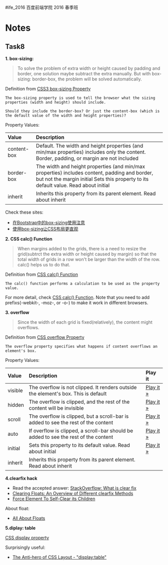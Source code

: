 #ife_2016 百度前端学院 2016 春季班

Notes
===

Task8
---
**1. box-sizing:**

>To solve the problem of extra width or height caused by padding and border, one solution maybe subtract the extra manually. But with box-sizing: border-box, the problem will be solved automatically.

Definition from [CSS3 box-sizing Property](http://www.w3schools.com/cssref/css3_pr_box-sizing.asp)
```
The box-sizing property is used to tell the browser what the sizing properties (width and height) should include.

Should they include the border-box? Or just the content-box (which is the default value of the width and height properties)?
```
Property Values:

| Value	| Description |
| :--- | :--- |
| content-box	| Default. The width and height properties (and min/max properties) includes only the content. Border, padding, or margin are not included |
| border-box |	The width and height properties (and min/max properties) includes content, padding and border, but not the margin initial Sets this property to its default value. Read about initial|
| inherit	| Inherits this property from its parent element. Read about inherit|

Check these sites:

- [在Bootstrap中的box-sizing使用注意](http://www.uedsc.com/bootstrap-box-sizing.html)
- [使用box-sizing让CSS布局更直观](http://www.jb51.net/softjc/309879.html)

**2. CSS calc() Function**

>When margins added to the grids, there is a need to resize the grid(subtrct the extra width or height caused by margin) so that the total width of grids in a row won't be larger than the width of the row. calc() helps us to do that.

Definition from [CSS calc() Function](http://www.w3schools.com/CSSref/func_calc.asp)
```
The calc() function performs a calculation to be used as the property value.
```

For more detail, check [CSS calc() Function](http://www.w3schools.com/CSSref/func_calc.asp). Note that you need to add prefixs(-webkit-, -moz-, or -o-) to make it work in different browsers.

**3. overflow**

>Since the width of each grid is fixed(relatively), the content might overflows.

Definition from [CSS overflow Property](http://www.w3schools.com/cssref/pr_pos_overflow.asp)
```
The overflow property specifies what happens if content overflows an element's box.
```
Property Values:

| Value |	Description |	Play it |
| :--- | :--- | :--- |
| visible |	The overflow is not clipped. It renders outside the element's box. This is default |	[Play it »](http://www.w3schools.com/cssref/playit.asp?filename=playcss_overflow) |
| hidden |	The overflow is clipped, and the rest of the content will be invisible |	[Play it »](http://www.w3schools.com/cssref/playit.asp?filename=playcss_overflow&preval=hidden) |
| scroll |	The overflow is clipped, but a scroll-bar is added to see the rest of the content |	[Play it »](http://www.w3schools.com/cssref/playit.asp?filename=playcss_overflow&preval=scroll) |
| auto |	If overflow is clipped, a scroll-bar should be added to see the rest of the content |	[Play it »](http://www.w3schools.com/cssref/playit.asp?filename=playcss_overflow&preval=auto) |
| initial |	Sets this property to its default value. Read about initial |	[Play it »](http://www.w3schools.com/cssref/playit.asp?filename=playcss_overflow&preval=initial) |
| inherit |	Inherits this property from its parent element. Read about inherit| |

**4.clearfix hack**

- Read the accepted answer: [StackOverflow: What is clear fix](http://stackoverflow.com/questions/8554043/what-is-clearfix)
- [Clearing Floats: An Overview of Different clearfix Methods](http://www.sitepoint.com/clearing-floats-overview-different-clearfix-methods/)
- [Force Element To Self-Clear its Children](https://css-tricks.com/snippets/css/clear-fix/)

About float:

- [All About Floats](https://css-tricks.com/all-about-floats/)

**5.diplay: table**

[CSS display property](http://www.w3schools.com/cssref/pr_class_display.asp)

Surprisingly useful:

- [The Anti-hero of CSS Layout - "display:table"](http://colintoh.com/blog/display-table-anti-hero)


